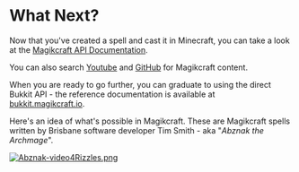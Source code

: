 # What Next?

Now that you've created a spell and cast it in Minecraft, you can take a look at the [Magikcraft API Documentation](http://apidoc.magikcraft.io). 

You can also search [Youtube](https://www.youtube.com/results?search_query=magikcraft) and [GitHub](https://gist.github.com?q=MAGIKCRAFT) for Magikcraft content. 

When you are ready to go further, you can graduate to using the direct Bukkit API - the reference documentation is available at [bukkit.magikcraft.io](http://bukkit.magikcraft.io).



Here's an idea of what's possible in Magikcraft. These are Magikcraft spells written by Brisbane software developer Tim Smith - aka "_Abznak the Archmage_".

[![Abznak-video4Rizzles.png](//media.corilla.com/magikcraftio/Screen%20Shot%202017-06-19%20at%205.49.03%20pm.png)](https://www.youtube.com/watch?v=5DR7qSX1JjA)
